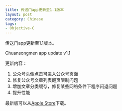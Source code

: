```yaml
---
title: 传送门app更新至1.1版本
layout: post
category: Chinese
tags:
- Objective-C
---
```


传送门app更新至1.1版本。

Chuansongmen app update v1.1

更新内容：

1. 公众号头像点击可进入公众号页面
2. 修复公众号文章列表翻页限制问题
3. 增加文章分类缓存，修复某些网络条件下程序闪退问题
4. 提升性能

最新版可以从[Apple Store](https://itunes.apple.com/cn/app/chuan-song-men-wei-xin-gong/id969898148?ls=1&mt=8)下载。